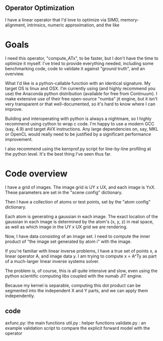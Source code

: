 
Operator Optimization
---------------------
I have a linear operator that I'd love to optimize via SIMD, memory-alignment, intrinsics, numeric approximation, and the like



Goals
=======
I need this operator, "compute_ATx", to be faster, but I don't have the time to optimize
it myself. I've tried to provide everything needed, including some benchmarking code,
code to validate it against "ground truth", and an overview.

What I'd like is a python-callable function with an identical signature. My target
OS is linux and OSX. I'm currently using (and highly recommend you use) the
Anaconda python distribution (available for free from Continuum). I make extensive
use of their free open-source "numba" jit engine, but it isn't very transparent
or that well-documented, so it's hard to know where I can improve.

Building and interoperating with python is always a nightmare, so I highly
recommend using cython to wrap c code. I'm happy to use a modern GCC (say, 4.9) and
target AVX instructions. Any large dependencies on, say, MKL or OpenCL would
really need to be justified by a significant performance improvement.

I also recommend using the kernprof.py script for line-by-line profiling
at the python level. It's the best thing I've seen thus far.



Code overview
==============


I have a grid of images. The image grid is UY x UX, and each image is YxX. These
parameters are set in the "scene config" dictionary.

Then I have a collection of atoms or test points, set by the "atom
config" dictionary.

Each atom is generating a gaussian in each image. The exact location of the gaussian
in each image is determined by the atom's (x, y, z) in real space, as well
as which image in the UY x UX grid we are rendering.

Now, I have data consisting of an image set. I need to compute the inner
product of "the image set generated by atom i" with the image.

If you're familiar with linear inverse problems, I have a true set of
points x, a linear operator A, and image data y. I am trying to compute x = A^Ty
as part of a much-larger linear inverse systems solver.

The problem is, of course, this is all quite intensive and slow, even using
the python scientific computing libs coupled with the numab JIT engine.

Because my kernel is separable, computing this dot product can be
segmented into the independent X and Y parts, and we can apply them independently.


code
------
axfunc.py: the main functions
util.py : helper functions
validate.py : an example validation script to compare the explicit forward model with the operator

